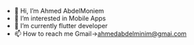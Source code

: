 - 👋 Hi, I’m Ahmed AbdelMoniem
- 👀 I’m interested in Mobile Apps
- 🌱 I’m currently flutter developer
- 📫 How to reach me Gmail->ahmedabdelminim@gmai.com

<!---
AhmedAbdElminim/AhmedAbdElminim is a ✨ special ✨ repository because its `README.md` (this file) appears on your GitHub profile.
You can click the Preview link to take a look at your changes.
--->
